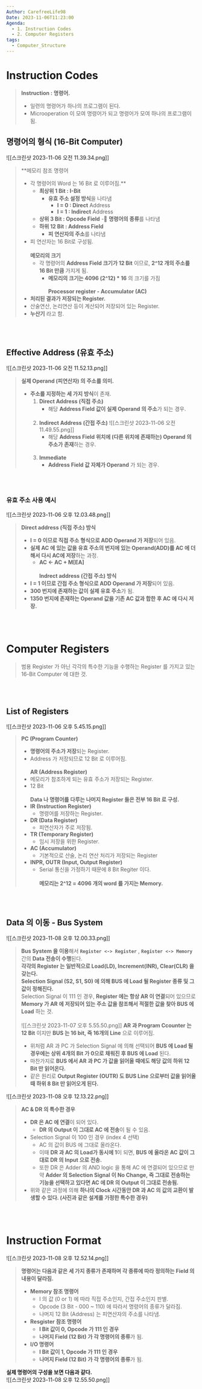 ```yaml
---
Author: CarefreeLife98
Date: 2023-11-06T11:23:00
Agenda:
  - 1. Instruction Codes
  - 2. Computer Registers
tags:
  - Computer_Structure
---
```

# Instruction Codes
> **Instruction : 명령어.**
> - 일련의 명령어가 하나의 프로그램이 된다.
> - Microoperation 이 모여 명령어가 되고 명령어가 모여 하나의 프로그램이 됨.

## 명령어의 형식 (16-Bit Computer)
![[스크린샷 2023-11-06 오전 11.39.34.png]]
> **메모리 참조 명령어
> - 각 명령어의 Word 는 16 Bit 로 이루어짐.**
> 	- **최상위 1 Bit : I-Bit**
> 		- **유효 주소 설정 방식**을 나타냄
> 			- **I = 0 : Direct** Address
> 			- **I = 1 : Indirect** Address
> 	- **상위 3 Bit : Opcode Field**
> 		- **명령어의 종류**를 나타냄
> 	- **하위 12 Bit : Address Field**
> 		- **피 연산자의 주소**를 나타냄
> - 피 연산자는 16 Bit로 구성됨.
> <br><br>
> **메모리의 크기**
> 	- 각 명령어의 **Address Field 크기가 12 Bit** 이므로, **2^12 개의 주소를 16 Bit 만큼** 가지게 됨.
> 		- **메모리의 크기는 4096 (2^12) * 16** 의 크기를 가짐
> <br><br>
> **Processor register - Accumulator (AC)**
> - **처리된 결과가 저장되는 Register.**
> - 산술연산, 논리연산 등이 계산되어 저장되어 있는 Register.
> - **누산기** 라고 함.

<br><br>
## Effective Address (유효 주소)
![[스크린샷 2023-11-06 오전 11.52.13.png]]
> **실제 Operand (피연산자) 의 주소를 의미.**
> - **주소를 지정하는 세 가지 방식**이 존재.
> 	1. **Direct Address (직접 주소)**
> 		- 해당 **Address Field 값이 실제 Operand 의 주소**가 되는 경우.
> 		<br><br>
> 	2. **Indirect Address (간접 주소)**
> 		![[스크린샷 2023-11-06 오전 11.49.55.png]]
> 		- 해당 **Address Field 위치에 (다른 위치에 존재하는) Operand 의 주소가 존재**하는 경우.
> 		<br><br>
> 	3. **Immediate**
> 		- **Address Field 값 자체가 Operand** 가 되는 경우.

<br><br>
### 유효 주소 사용 예시
![[스크린샷 2023-11-06 오후 12.03.48.png]]
> **Direct address (직접 주소) 방식**
> - **I = 0 이므로 직접 주소 형식으로 ADD Operand 가 저장**되어 있음.
> - **실제 AC 에 있는 값을 유효 주소의 번지에 있는 Operand(ADD)를 AC 에 더해서 다시 AC에 저장**하는 과정.
> 	- **AC <- AC + M\[EA]**
> <br><br>
> **Indrect address (간접 주소) 방식**
> - **I = 1 이므로 간접 주소 형식으로 ADD Operand 가 저장**되어 있음.
> - **300 번지에 존재하는 값이 실제 유효 주소**가 됨.
> - **1350 번지에 존재하는 Operand 값을 기존 AC 값과 합한 후 AC 에 다시 저장.**

<br><br>

# Computer Registers
> 범용 Register 가 아닌 각각의 특수한 기능을 수행하는 Register 를 가지고 있는 16-Bit Computer 에 대한 것.

<br><br>
## List of Registers
![[스크린샷 2023-11-06 오후 5.45.15.png]]
> **PC (Program Counter)**
> - **명령어의 주소가 저장**되는 Register.
> - Address 가 저장되므로 12 Bit 로 이루어짐.
> <br><br>
> **AR (Address Register)**
> - 메모리가 참조하게 되는 유효 주소가 저장되는 Register.
> - 12 Bit
> <br><br>
> **Data 나 명령어를 다루는 나머지 Register 들은 전부 16 Bit 로 구성.**
> - **IR (Instruction Register)**
> 	- 명령어를 저장하는 Register.
> - **DR (Data Register)**
> 	- 피연산자가 주로 저장됨.
> - **TR (Temporary Register)**
> 	- 임시 저장을 위한 Register.
> - **AC (Accumulator)**
> 	- 기본적으로 산술, 논리 연산 처리가 저장되는 Register
> - **INPR, OUTR (Input, Output Register)**
> 	- Serial 통신을 가정하기 때문에 8 Bit Regiter 이다.
> <br><br>
> **메모리는 2^12 = 4096 개의 word 를 가지는 Memory.**

<br><br>

## Data 의 이동 - Bus System
![[스크린샷 2023-11-08 오후 12.00.33.png]]
> **Bus System 을 이용**해서 **`Register <-> Register`** , **`Register <-> Memory`** 간의 **Data 전송이 수행**된다.
> <br>
> **각각의 Register 는 일반적으로 Load(LD), Increment(INR), Clear(CLR) 을 갖는다.**
> <br>
> **Selection Signal (S2, S1, S0) 에 의해 BUS 에 Load 될 Register 종류 및 그 값이 정해진다.**
> <br>
> Selection Signal 이 111 인 경우, **Register 에는 항상 AR 이 연결**되어 있으므로 **Memory 가 AR 에 저장되어 있는 주소 값을 참조해서 적절한 값을 찾아 BUS 에 Load** 하는 것.
> <br><br>
> ![[스크린샷 2023-11-07 오후 5.55.50.png]]
> **AR 과 Program Ccounter 는 12 Bit** 이지만 **BUS 는 16 bit, 즉 16개의 Line** 으로 이루어짐.
> - 위처럼 AR 과 PC 가 Selection Signal 에 의해 선택되어 **BUS 에 Load 될 경우에는 상위 4개의 Bit 가 0으로 채워진 후 BUS 에 Load** 된다.
> - 마찬가지로 **BUS 에서 AR 과 PC 가 값을 읽어올 때에도 해당 값의 하위 12 Bit 만 읽어온다.**
> - 같은 원리로 **Output Register (OUTR) 도 BUS Line 으로부터 값을 읽어올 때 하위 8 Bit 만 읽어오게 된다.**

![[스크린샷 2023-11-08 오후 12.13.22.png]]
> **AC & DR 의 특수한 경우**
> - **DR 은 AC 에 연결**이 되어 있다.
> 	- **DR 의 Output 이 그대로 AC 에 전송**이 될 수 있음.
> - Selection Signal 이 100 인 경우 (index 4 선택)
> 	- AC 의 값이 BUS 에 그대로 올라온다.
> 	- 이때 **DR 과 AC 의 Load가 동시에 1**이 되면, **BUS 에 올라온 AC 값이 그대로 DR 의 Input 으로 전송.**
> 	- 또한 DR 은 Adder 의 AND logic 을 통해 AC 에 연결되어 있으므로 만약 **Adder 의 Selection Signal 이 No Change, 즉 그대로 전송하는 기능을 선택하고 있다면 AC 에 DR 의 Output 이 그대로 전송됨.**
> - 위와 같은 과정에 의해 **하나의 Clock 시간동안 DR 과 AC 의 값의 교환이 발생할 수 있다. (사진과 같은 설계를 가정한 특수한 경우)**

<br><br>

# Instruction Format
![[스크린샷 2023-11-08 오후 12.52.14.png]]
> **명령어는 다음과 같은 세 가지 종류가 존재하며 각 종류에 따라 정의하는 Field 의 내용이 달라짐.**
> - **Memory 참조 명령어**
> 	- I 의 값 (0 or 1) 에 따라 직접 주소인지, 간접 주소인지 판별.
> 	- Opcode (3 Bit - 000 ~ 110) 에 따라서 명령어의 종류가 달라짐.
> 	- 나머지 12 Bit (Address) 는 피연산자의 주소를 나타냄.
> - **Resgister 참조 명령어**
> 	- **I Bit 값이 0, Opcode 가 111 인 경우**
> 	- **나머지 Field (12 Bit) 가 각 명령어의 종류**가 됨.
> - **I/O 명령어**
> 	- **I Bit 값이 1, Opcode 가 111 인 경우**
> 	- **나머지 Field (12 Bit) 가 각 명령어의 종류**가 됨.



**실제 명령어의 구성을 보면 다음과 같다.**<br>
![[스크린샷 2023-11-08 오후 12.55.50.png]]
